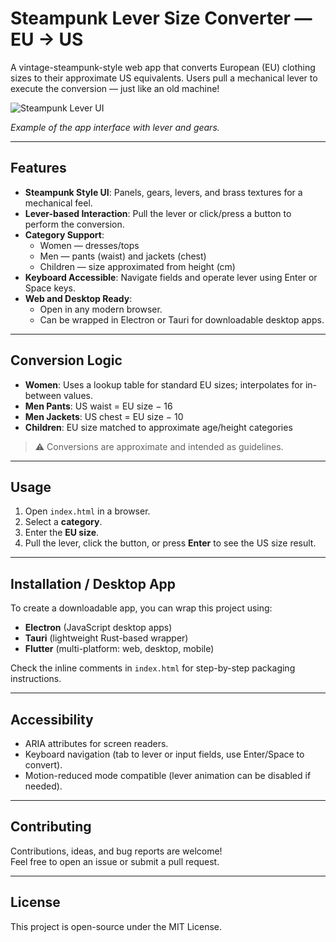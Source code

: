 # Steampunk Lever Size Converter — EU → US

A vintage-steampunk-style web app that converts European (EU) clothing sizes to their approximate US equivalents. Users pull a mechanical lever to execute the conversion — just like an old machine!

![Steampunk Lever UI](Steampunk_Resizer/Steampunk_Resizer/Screenshot.png)


  
*Example of the app interface with lever and gears.*

---

## Features

- **Steampunk Style UI**: Panels, gears, levers, and brass textures for a mechanical feel.
- **Lever-based Interaction**: Pull the lever or click/press a button to perform the conversion.
- **Category Support**:  
  - Women — dresses/tops  
  - Men — pants (waist) and jackets (chest)  
  - Children — size approximated from height (cm)
- **Keyboard Accessible**: Navigate fields and operate lever using Enter or Space keys.
- **Web and Desktop Ready**:  
  - Open in any modern browser.  
  - Can be wrapped in Electron or Tauri for downloadable desktop apps.

---

## Conversion Logic

- **Women**: Uses a lookup table for standard EU sizes; interpolates for in-between values.  
- **Men Pants**: US waist = EU size − 16  
- **Men Jackets**: US chest = EU size − 10  
- **Children**: EU size matched to approximate age/height categories  

> ⚠️ Conversions are approximate and intended as guidelines.

---

## Usage

1. Open `index.html` in a browser.
2. Select a **category**.
3. Enter the **EU size**.
4. Pull the lever, click the button, or press **Enter** to see the US size result.

---

## Installation / Desktop App

To create a downloadable app, you can wrap this project using:

- **Electron** (JavaScript desktop apps)
- **Tauri** (lightweight Rust-based wrapper)
- **Flutter** (multi-platform: web, desktop, mobile)

Check the inline comments in `index.html` for step-by-step packaging instructions.

---

## Accessibility

- ARIA attributes for screen readers.
- Keyboard navigation (tab to lever or input fields, use Enter/Space to convert).
- Motion-reduced mode compatible (lever animation can be disabled if needed).

---

## Contributing

Contributions, ideas, and bug reports are welcome!  
Feel free to open an issue or submit a pull request.

---

## License

This project is open-source under the MIT License.
